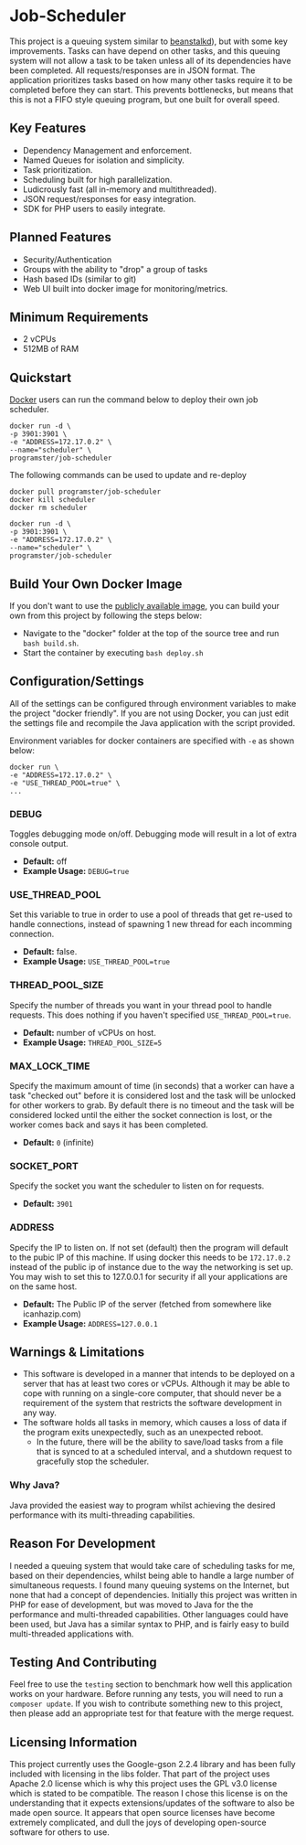 Job-Scheduler
=============
This project is a queuing system similar to [beanstalkd](https://kr.github.io/beanstalkd/)), but with some key improvements. Tasks can have depend on other tasks, and this queuing system will not allow a task to be taken unless all of its dependencies have been completed. All requests/responses are in JSON format. The application prioritizes tasks based on how many other tasks require it to be completed before they can start. This prevents bottlenecks, but means that this is not a FIFO style queuing program, but one built for overall speed.

## Key Features
* Dependency Management and enforcement.
* Named Queues for isolation and simplicity.
* Task prioritization.
* Scheduling built for high parallelization.
* Ludicrously fast (all in-memory and multithreaded).
* JSON request/responses for easy integration.
* SDK for PHP users to easily integrate.

## Planned Features
* Security/Authentication
* Groups with the ability to "drop" a group of tasks
* Hash based IDs (similar to git)
* Web UI built into docker image for monitoring/metrics.

## Minimum Requirements
* 2 vCPUs
* 512MB of RAM


## Quickstart
[Docker](https://www.docker.com/) users can run the command below to deploy their own job scheduler.

```
docker run -d \
-p 3901:3901 \
-e "ADDRESS=172.17.0.2" \
--name="scheduler" \
programster/job-scheduler
```

The following commands can be used to update and re-deploy
```
docker pull programster/job-scheduler
docker kill scheduler
docker rm scheduler

docker run -d \
-p 3901:3901 \
-e "ADDRESS=172.17.0.2" \
--name="scheduler" \
programster/job-scheduler
```


## Build Your Own Docker Image
If you don't want to use the [publicly available image](https://hub.docker.com/r/programster/job-scheduler/), you can build your own from this project by following the steps below:
* Navigate to the "docker" folder at the top of the source tree and run `bash build.sh`.
* Start the container by executing `bash deploy.sh`

## Configuration/Settings
All of the settings can be configured through environment variables to make the project "docker friendly". If you are not using Docker, you can just edit the settings file and recompile the Java application with the script provided.

Environment variables for docker containers are specified with `-e` as shown below:

```
docker run \
-e "ADDRESS=172.17.0.2" \
-e "USE_THREAD_POOL=true" \
...
```

### DEBUG
Toggles debugging mode on/off. Debugging mode will result in a lot of extra console output.
* **Default:** off
* **Example Usage:** `DEBUG=true`

### USE_THREAD_POOL
Set this variable to true in order to use a pool of threads that get re-used to handle connections, instead of spawning 1 new thread for each incomming connection.

* **Default:** false.
* **Example Usage:** `USE_THREAD_POOL=true`


### THREAD_POOL_SIZE
Specify the number of threads you want in your thread pool to handle requests. This does nothing if you haven't specified `USE_THREAD_POOL=true`.

* **Default:** number of vCPUs on host.
* **Example Usage:** `THREAD_POOL_SIZE=5`


### MAX_LOCK_TIME
Specify the maximum amount of time (in seconds) that a worker can have a task "checked out" before it is considered lost and the task will be unlocked for other workers to grab. By default there is no timeout and the task will be considered locked until the either the socket connection is lost, or the worker comes back and says it has been completed.

* **Default:** `0` (infinite)

### SOCKET_PORT
Specify the socket you want the scheduler to listen on for requests.

* **Default:** `3901`

### ADDRESS
Specify the IP to listen on. If not set (default) then the program will default to the pubic IP of this machine.
If using docker this needs to be `172.17.0.2` instead of the public ip of instance due to the way the networking is set up. You may wish to set this to 127.0.0.1 for security if all your applications are on the same host.

* **Default:** The Public IP of the server (fetched from somewhere like icanhazip.com)
* **Example Usage:** `ADDRESS=127.0.0.1`


## Warnings & Limitations
* This software is developed in a manner that intends to be deployed on a server that has at least two cores or vCPUs. Although it may be able to cope with running on a single-core computer, that should never be a requirement of the system that restricts the software development in any way.
* The software holds all tasks in memory, which causes a loss of data if the program exits unexpectedly, such as an unexpected reboot.
  * In the future, there will be the ability to save/load tasks from a file that is synced to at a scheduled interval, and a shutdown request to gracefully stop the scheduler.

### Why Java?
Java provided the easiest way to program whilst achieving the desired performance with its multi-threading capabilities.

## Reason For Development
I needed a queuing system that would take care of scheduling tasks for me, based on their dependencies, whilst being able to handle a large number of simultaneous requests. I found many queuing systems on the Internet, but none that had a concept of dependencies. Initially this project was written in PHP for ease of development, but was moved to Java for the the performance and multi-threaded capabilities. Other languages could have been used, but Java has a similar syntax to PHP, and is fairly easy to build multi-threaded applications with.

## Testing And Contributing
Feel free to use the `testing` section to benchmark how well this application works on your hardware. Before running any tests, you will need to run a `composer update`. If you wish to contribute something new to this project, then please add an appropriate test for that feature with the merge request.

## Licensing Information
This project currently uses the Google-gson 2.2.4 library and has been fully included with licensing in the libs folder. That part of the project uses Apache 2.0 license which is why this project uses the GPL v3.0 license which is stated to be compatible. The reason I chose this license is on the understanding that it expects extensions/updates of the software to also be made open source. It appears that open source licenses have become extremely complicated, and dull the joys of developing open-source software for others to use.
